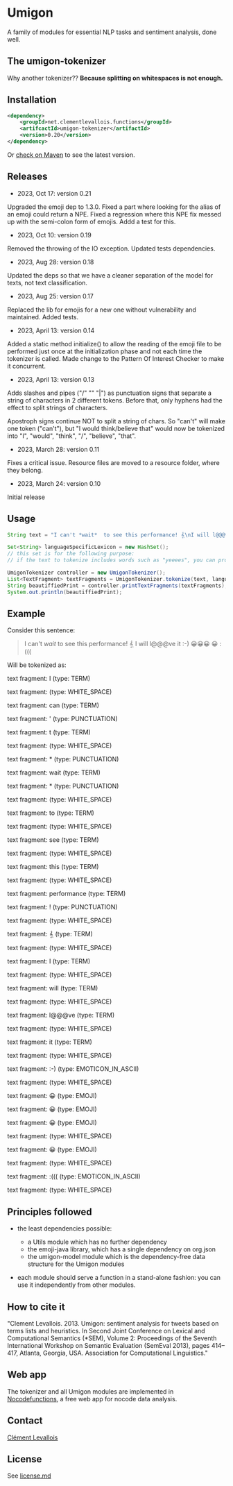 # Umigon
A family of modules for essential NLP tasks and sentiment analysis, done well.

## The umigon-tokenizer
Why another tokenizer?? **Because splitting on whitespaces is not enough.**

## Installation

```xml
<dependency>
	<groupId>net.clementlevallois.functions</groupId>
	<artifcactId>umigon-tokenizer</artifactId>
	<version>0.20</version>
</dependency>
```
Or [check on Maven](https://central.sonatype.com/artifact/net.clementlevallois.functions/umigon-tokenizer) to see the latest version.


## Releases

* 2023, Oct 17: version 0.21

Upgraded the emoji dep to 1.3.0. Fixed a part where looking for the alias of an emoji could return a NPE. Fixed a regression where this NPE fix messed up with the semi-colon form of emojis. Addd a test for this.

* 2023, Oct 10: version 0.19

Removed the throwing of the IO exception. Updated tests dependencies.


* 2023, Aug 28: version 0.18

Updated the deps so that we have a cleaner separation of the model for texts, not text classification.


* 2023, Aug 25: version 0.17

Replaced the lib for emojis for a new one without vulnerability and maintained. Added tests.


* 2023, April 13: version 0.14

Added a static method initialize() to allow the reading of the emoji file to be performed just once at the initialization phase and not each time the tokenizer is called. Made change to the Pattern Of Interest Checker to make it concurrent.

* 2023, April 13: version 0.13

Adds slashes and pipes ("/" "\" "|") as punctuation signs that separate a string of characters in 2 different tokens. Before that, only hyphens had the effect to split strings of characters.

Apostroph signs continue NOT to split a string of chars. So "can't" will make one token ("can't"), but "I would think/believe that" would now be tokenized into "I", "would", "think", "/", "believe", "that".

* 2023, March 28: version 0.11

Fixes a critical issue. Resource files are moved to a resource folder, where they belong.


* 2023, March 24: version 0.10

Initial release


## Usage
```java
String text = "I can't *wait*  to see this performance! 𝄠\nI will l@@@ve it :-) 😀😀😀 😀 :((( ";

Set<String> languageSpecificLexicon = new HashSet();
// this set is for the following purpose:
// if the text to tokenize includes words such as "yeeees", you can provide a Set of Strings containing the word "yes". The tokenizer will make sure to store, for the token "yeeees", both the original form "yeeeees" and the cleaned form "yes".

UmigonTokenizer controller = new UmigonTokenizer();
List<TextFragment> textFragments = UmigonTokenizer.tokenize(text, languageSpecificLexicon);
String beautiffiedPrint = controller.printTextFragments(textFragments);
System.out.println(beautiffiedPrint);
```


## Example

Consider this sentence:

> I can't *wait*  to see this performance! 𝄠
> I will l@@@ve it :-) 😀😀😀 😀 :((( 

Will be tokenized as:

text fragment: I (type: TERM)

text fragment:   (type: WHITE_SPACE)

text fragment: can (type: TERM)

text fragment: ' (type: PUNCTUATION)

text fragment: t (type: TERM)

text fragment:   (type: WHITE_SPACE)

text fragment: * (type: PUNCTUATION)

text fragment: wait (type: TERM)

text fragment: * (type: PUNCTUATION)

text fragment:    (type: WHITE_SPACE)

text fragment: to (type: TERM)

text fragment:   (type: WHITE_SPACE)

text fragment: see (type: TERM)

text fragment:   (type: WHITE_SPACE)

text fragment: this (type: TERM)

text fragment:   (type: WHITE_SPACE)

text fragment: performance (type: TERM)

text fragment: ! (type: PUNCTUATION)

text fragment:   (type: WHITE_SPACE)

text fragment: 𝄠 (type: TERM)

text fragment:  (type: WHITE_SPACE)

text fragment: I (type: TERM)

text fragment:   (type: WHITE_SPACE)

text fragment: will (type: TERM)

text fragment:   (type: WHITE_SPACE)

text fragment: l@@@ve (type: TERM)

text fragment:   (type: WHITE_SPACE)

text fragment: it (type: TERM)

text fragment:   (type: WHITE_SPACE)

text fragment: :-) (type: EMOTICON_IN_ASCII)

text fragment:   (type: WHITE_SPACE)

text fragment: 😀 (type: EMOJI)

text fragment: 😀 (type: EMOJI)

text fragment: 😀 (type: EMOJI)

text fragment:   (type: WHITE_SPACE)

text fragment: 😀 (type: EMOJI)

text fragment:   (type: WHITE_SPACE)

text fragment: :((( (type: EMOTICON_IN_ASCII)

text fragment:   (type: WHITE_SPACE)


## Principles followed
- the least dependencies possible:
   * a Utils module which has no further dependency
   * the emoji-java library, which has a single dependency on org.json
   * the umigon-model module which is the dependency-free data structure for the Umigon modules

- each module should serve a function in a stand-alone fashion: you can use it independently from other modules.


## How to cite it
"Clement Levallois. 2013. Umigon: sentiment analysis for tweets based on terms lists and heuristics. In Second Joint Conference on Lexical and Computational Semantics (*SEM), Volume 2: Proceedings of the Seventh International Workshop on Semantic Evaluation (SemEval 2013), pages 414–417, Atlanta, Georgia, USA. Association for Computational Linguistics." 

## Web app
The tokenizer and all Umigon modules are implemented in [Nocodefunctions](https://nocodefunctions.com), a free web app for nocode data analysis.

## Contact
[Clément Levallois](https://twitter.com/seinecle)

## License
See [license.md](LICENSE.md)